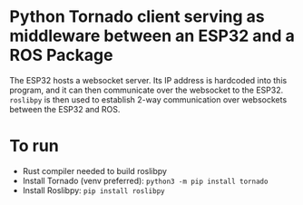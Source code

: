 # Python Tornado client serving as middleware between an ESP32 and a ROS Package

The ESP32 hosts a websocket server. Its IP address is hardcoded into this program, and it can then communicate over the websocket to the ESP32. `roslibpy` is then used to establish 2-way communication over websockets between the ESP32 and ROS. 

# To run

- Rust compiler needed to build roslibpy
- Install Tornado (venv preferred): `python3 -m pip install tornado`
- Install Roslibpy: `pip install roslibpy`
